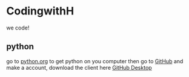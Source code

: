# CodingwithH
we code!

## python
go to [python.org](https://www.python.org/downloads/) to get python on you computer
then go to [GitHub](http://github.com) and make a account, download the client here [GitHub Desktop](https://desktop.github.com/)

